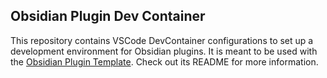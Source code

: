 ## Obsidian Plugin Dev Container
This repository contains VSCode DevContainer configurations to set up a development environment for Obsidian plugins. It is meant to be used with the [Obsidian Plugin Template](https://github.com/kon-foo/ObsidianPluginTemplate). Check out its README for more information.
